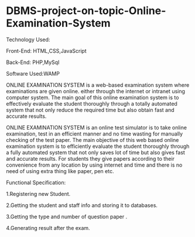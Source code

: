 # DBMS-project-on-topic-Online-Examination-System
Technology Used:

Front-End: HTML,CSS,JavaScript

Back-End: PHP,MySql


Software Used:WAMP

ONLINE EXAMINATION SYSTEM is a web-based examination system where examinations are given online. either through the internet or intranet using computer system. The main goal of this online examination system is to effectively evaluate the student thoroughly through a totally automated system that not only reduce the required time but also obtain fast and accurate results.

ONLINE EXAMINATION SYSTEM is an online test simulator is to take online examination, test in an efficient manner and no time wasting for manually checking of the test paper. The main objective of this web based online examination system is to efficiently evaluate the student thoroughly through a fully automated system that not only saves lot of time but also gives fast and accurate results. For students they give papers according to their convenience from any location by using internet and time and there is no need of using extra thing like paper, pen etc.

Functional Specification:

1.Registering new Student.

2.Getting the student and staff info and storing it to databases.

3.Getting the type and number of question paper .

4.Generating result after the exam.
